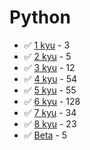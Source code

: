 # Python
* :white_check_mark: [1 kyu](/solutions/python/1%20kyu) - 3
* :white_check_mark: [2 kyu](/solutions/python/2%20kyu) - 5
* :white_check_mark: [3 kyu](/solutions/python/3%20kyu) - 12
* :white_check_mark: [4 kyu](/solutions/python/4%20kyu) - 54
* :white_check_mark: [5 kyu](/solutions/python/5%20kyu) - 55
* :white_check_mark: [6 kyu](/solutions/python/6%20kyu) - 128
* :white_check_mark: [7 kyu](/solutions/python/7%20kyu) - 34
* :white_check_mark: [8 kyu](/solutions/python/8%20kyu) - 23
* :white_check_mark: [Beta](/solutions/python/Beta) - 5